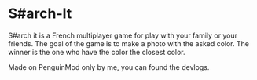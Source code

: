 # S#arch-It
S#arch it is a French multiplayer game for play with your family or your friends.
The goal of the game is to make a photo with the asked color. The winner is the one who have the color the closest color.

Made on PenguinMod only by me, you can found the devlogs.
